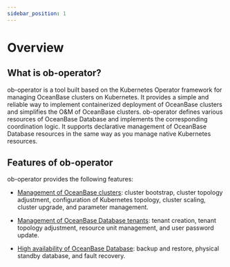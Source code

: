 ```yaml
---
sidebar_position: 1
---
```


# Overview

## What is ob-operator?

ob-operator is a tool built based on the Kubernetes Operator framework for managing OceanBase clusters on Kubernetes. It provides a simple and reliable way to implement containerized deployment of OceanBase clusters and simplifies the O&M of OceanBase clusters. ob-operator defines various resources of OceanBase Database and implements the corresponding coordination logic. It supports declarative management of OceanBase Database resources in the same way as you manage native Kubernetes resources.

## Features of ob-operator

ob-operator provides the following features:

* [Management of OceanBase clusters](500.ob-operator-user-guide/100.cluster-management-of-ob-operator/100.cluster-management-intro.md): cluster bootstrap, cluster topology adjustment, configuration of Kubernetes topology, cluster scaling, cluster upgrade, and parameter management.

* [Management of OceanBase Database tenants](500.ob-operator-user-guide/200.tenant-management-of-ob-operator/000.tenant-management-intro.md): tenant creation, tenant topology adjustment, resource unit management, and user password update.

* [High availability of OceanBase Database](500.ob-operator-user-guide/300.high-availability/100.high-availability-intro.md): backup and restore, physical standby database, and fault recovery.
